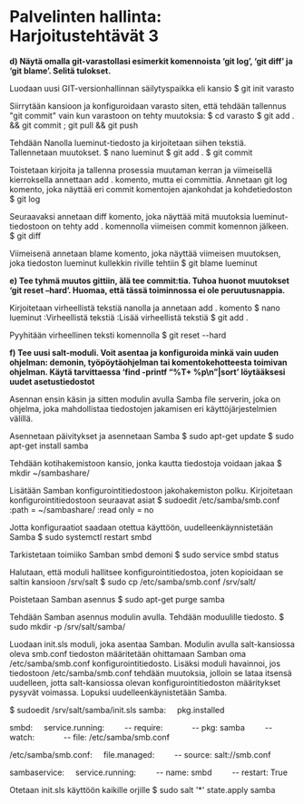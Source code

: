 # Palvelinten hallinta: Harjoitustehtävät 3

**d) Näytä omalla git-varastollasi esimerkit komennoista ‘git log’, ‘git diff’ ja ‘git blame’. Selitä tulokset.**

Luodaan uusi GIT-versionhallinnan säilytyspaikka eli kansio
$ git init varasto

Siirrytään kansioon ja konfiguroidaan varasto siten, että tehdään tallennus "git commit" vain kun varastoon on tehty muutoksia:
$ cd varasto
$ git add . && git commit ; git pull && git push

Tehdään Nanolla lueminut-tiedosto ja kirjoitetaan siihen tekstiä. Tallennetaan muutokset.
$ nano lueminut
$ git add .
$ git commit

Toistetaan kirjoita ja tallenna prosessia muutaman kerran ja viimeisellä kierroksella annettaan add . komento, mutta ei committia. Annetaan git log komento, joka näyttää eri commit komentojen ajankohdat ja kohdetiedoston
$ git log

Seuraavaksi annetaan diff komento, joka näyttää mitä muutoksia lueminut-tiedostoon on tehty add . komennolla viimeisen commit komennon jälkeen.
$ git diff

Viimeisenä annetaan blame komento, joka näyttää viimeisen muutoksen, joka tiedoston lueminut kullekkin riville tehtiin
$ git blame lueminut

**e) Tee tyhmä muutos gittiin, älä tee commit:tia. Tuhoa huonot muutokset ‘git reset –hard’. Huomaa, että tässä toiminnossa ei ole peruutusnappia.**

Kirjoitetaan virheellistä tekstiä nanolla ja annetaan add . komento
$ nano lueminut
:Virheellistä tekstiä
:Lisää virheellistä tekstiä
$ git add .

Pyyhitään virheellinen teksti komennolla
$ git reset --hard

**f) Tee uusi salt-moduli. Voit asentaa ja konfiguroida minkä vain uuden ohjelman: demonin, työpöytäohjelman tai komentokehotteesta toimivan ohjelman. Käytä tarvittaessa ‘find -printf “%T+ %p\n”|sort’ löytääksesi uudet asetustiedostot**

Asennan ensin käsin ja sitten modulin avulla Samba file serverin, joka on ohjelma, joka mahdollistaa tiedostojen jakamisen eri käyttöjärjestelmien välillä.

Asennetaan päivitykset ja asennetaan Samba
$ sudo apt-get update
$ sudo apt-get install samba

Tehdään kotihakemistoon kansio, jonka kautta tiedostoja voidaan jakaa
$ mkdir ~/sambashare/

Lisätään Samban konfigurointitiedostoon jakohakemiston polku. Kirjoitetaan konfigurointitiedostoon seuraavat asiat
$ sudoedit /etc/samba/smb.conf
:path = ~/sambashare/
:read only = no

Jotta konfiguraatiot saadaan otettua käyttöön, uudelleenkäynnistetään Samba
$ sudo systemctl restart smbd

Tarkistetaan toimiiko Samban smbd demoni
$ sudo service smbd status

Halutaan, että moduli hallitsee konfigurointitiedostoa, joten kopioidaan se saltin kansioon /srv/salt
$ sudo cp /etc/samba/smb.conf /srv/salt/

Poistetaan Samban asennus
$ sudo apt-get purge samba

Tehdään Samban asennus modulin avulla. Tehdään moduulille tiedosto.
$ sudo mkdir -p /srv/salt/samba/ 

Luodaan init.sls moduli, joka asentaa Samban. Modulin avulla salt-kansiossa oleva smb.conf tiedoston määritetään ohittamaan Samban oma /etc/samba/smb.conf konfigurointitiedosto. Lisäksi moduli havainnoi, jos tiedostoon /etc/samba/smb.conf tehdään muutoksia, jolloin se lataa itsensä uudelleen, jotta salt-kansiossa olevan konfigurointitiedoston määritykset pysyvät voimassa. Lopuksi uudelleenkäynistetään Samba.

$ sudoedit /srv/salt/samba/init.sls
samba:
&nbsp; &nbsp; pkg.installed

smbd:
&nbsp; &nbsp; service.running:
&nbsp; &nbsp; &nbsp; &nbsp; -- require:
&nbsp; &nbsp; &nbsp; &nbsp; &nbsp; &nbsp; -- pkg: samba
&nbsp; &nbsp; &nbsp; &nbsp; -- watch:
&nbsp; &nbsp; &nbsp; &nbsp; &nbsp; &nbsp; -- file: /etc/samba/smb.conf

/etc/samba/smb.conf:
&nbsp; &nbsp; file.managed:
&nbsp; &nbsp; &nbsp; &nbsp; -- source: salt://smb.conf

sambaservice:
&nbsp; &nbsp; service.running:
&nbsp; &nbsp; &nbsp; &nbsp; -- name: smbd
&nbsp; &nbsp; &nbsp; &nbsp; -- restart: True
    
Otetaan init.sls käyttöön kaikille orjille
$ sudo salt '*' state.apply samba


